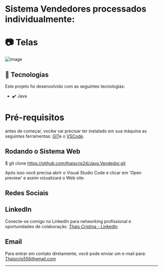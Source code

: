 #  Sistema Vendedores processados individualmente: 

# 📷 Telas

![image](https://github.com/thaiscris24/Java.Vendedor/assets/114692153/ff188235-6e2b-4d87-a8d9-b7335a908495)

## 🚀 Tecnologias

Este projeto foi desenvolvido com as seguintes tecnologias:

- ✔️ Java

# Pré-requisitos

antes de começar, vocêw vai precisar ter instalado em sua máquina as seguintes ferramentas: [GIT](https://git-scm.com/)e o [VSCode](https://code.visualstudio.com/download).

<h2> Rodando o Sistema Web </h2>

$ git clone <https://github.com/thaiscris24/Java.Vendedor.git>

Após isso você precisa abrir o Visual Studio Code e clicar em 'Open preview' e assim vizualizará o Web site.



## Redes Sociais

## LinkedIn
Conecte-se comigo no LinkedIn para networking profissional e oportunidades de colaboração.
[Thais Cristina - LinkedIn](https://www.linkedin.com/in/thais-cristina-40b312179/)

## Email
Para entrar em contato diretamente, você pode enviar um e-mail para:
[Thaiscris556@gmail.com](mailto:Thaiscris556@gmail.com)



---
